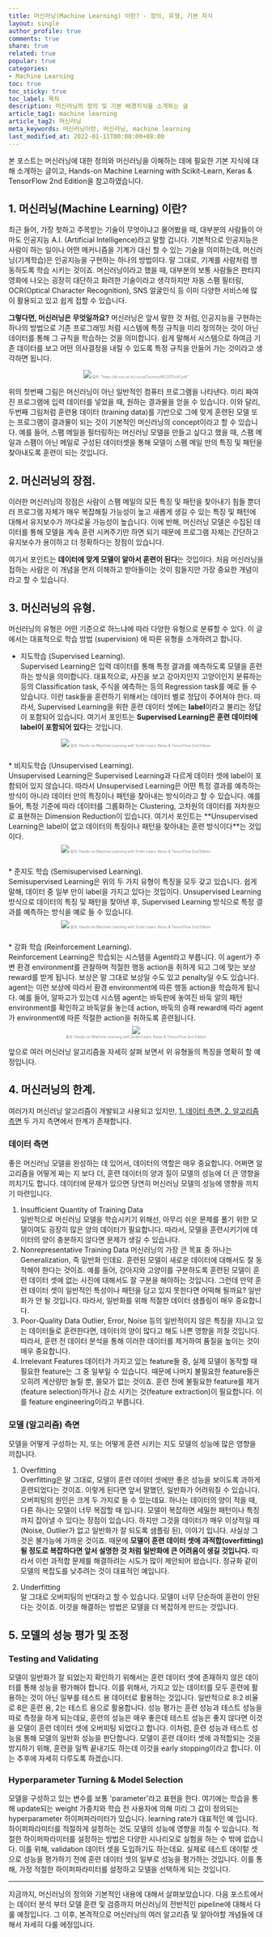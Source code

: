 ```yaml
---
title: 머신러닝(Machine Learning) 이란? - 정의, 유형, 기본 지식
layout: single
author_profile: true
comments: true
share: true
related: true
popular: true
categories:
- Machine Learning
toc: true
toc_sticky: true
toc_label: 목차
description: 머신러닝의 정의 및 기본 배경지식을 소개하는 글
article_tag1: machine learning
article_tag2: 머신러닝
meta_keywords: 머신러닝이란, 머신러닝, machine learning
last_modified_at: 2022-01-11T00:00:00+08:00
---
```

본 포스트는 머신러닝에 대한 정의와 머신러닝을 이해하는 데에 필요한 기본 지식에 대해 소개하는 글이고,
Hands-on Machine Learning with Scikit-Learn, Keras & TensorFlow 2nd Edition을 참고하였습니다.

## 1. 머신러닝(Machine Learning) 이란?

 최근 들어, 가장 핫하고 주목받는 기술이 무엇이냐고 물어봤을 때, 대부분의 사람들이 아마도 인공지능 A.I. (Artificial Intelligence)라고 말할 겁니다.
기본적으로 인공지능은 사람이 하는 일이나 어떤 메커니즘을 기계가 대신 할 수 있는 기술을 의미하는데, 머신러닝(기계학습)은 인공지능을 구현하는 하나의 방법이다. 말 그대로, 기계를 사람처럼 행동하도록 학습 시키는 것이죠.
머신러닝이라고 했을 때, 대부분의 보통 사람들은 판타지 영화에 나오는 굉장히 대단하고 화려한 기술이라고 생각하지만 자동 스팸 필터링, OCR(Optical Character Recognition), SNS 얼굴인식 등 이미 다양한 서비스에 많이 활용되고 있고 쉽게 접할 수 있습니다.


**그렇다면, 머신러닝은 무엇일까요?** 머신러닝은 앞서 말한 것 처럼, 인공지능을 구현하는 하나의 방법으로 기존 프로그래밍 처럼 시스템에 특정 규칙을 미리 정의하는 것이 아닌 데이터를 통해 그 규칙을 학습하는 것을 의미합니다. 쉽게 말해서 시스템으로 하여금 기존 데이터를 보고 어떤 의사결정을 내릴 수 있도록 특정 규칙을 만들어 가는 것이라고 생각하면 됩니다.

<p align="center" style="color:gray; font-size:0.5em">
  <img src="{{ site.url }}{{ site.baseurl }}/assets/images/ml/22.01.07/ml-intro1.png" style="padding: 0;margin:0;">
  출처: "https://bi.snu.ac.kr/~scai/Courses/ML2017/ch1.pdf"
</p>

위의 첫번째 그림은 머신러닝이 아닌 일반적인 컴퓨터 프로그램을 나타낸다. 미리 짜여진 프로그램에 입력 데이터를 넣었을 때, 원하는 결과물을 얻을 수 있습니다. 이와 달리, 두번째 그림처럼 훈련용 데이터 (training data)를 기반으로 그에 맞게 훈련된 모델 또는 프로그램이 결과물이 되는 것이 기본적인 머신러닝의 concept이라고 할 수 있습니다.
예를 들어, 스팸 메일을 필터링하는 머신러닝 모델을 만들고 싶다고 했을 때, 스팸 메일과 스팸이 아닌 메일로 구성된 데이터셋을 통해 모델이 스팸 메일 만의 특징 및 패턴을 찾아내도록 훈련이 되는 것입니다. 

## 2. 머신러닝의 장점.

이러한 머신러닝의 장점은 사람이 스팸 메일의 모든 특징 및 패턴을 찾아내기 힘들 뿐더러 프로그램 자체가 매우 복잡해질 가능성이 높고 새롭게 생길 수 있는 특징 및 패턴에 대해서 유지보수가 까다로울 가능성이 높습니다. 이에 반해, 머신러닝 모델은 수집된 데이터를 통해 모델을 계속 훈련 시켜주기만 하면 되기 때문에 프로그램 자체는 간단하고 유지보수가 용이하고 더 정확하다는 장점이 있습니다. 

여기서 포인트는 **데이터에 맞게 모델이 알아서 훈련이 된다**는 것입이다. 처음 머신러닝을 접하는 사람은 이 개념을 먼저 이해하고 받아들이는 것이 힘들지만 가장 중요한 개념이라고 할 수 있습니다.

## 3. 머신러닝의 유형.

머신러닝의 유형은 어떤 기준으로 하느냐에 따라 다양한 유형으로 분류할 수 있다. 이 글에서는 대표적으로 학습 방법 (supervision) 에 따른 유형을 소개하려고 합니다.

  * 지도학습 (Supervised Learning).<br>
  Supervised Learning은 입력 데이터를 통해 특정 결과를 예측하도록 모델을 훈련하는 방식을 의미합니다. 대표적으로, 사진을 보고 강아지인지 고양이인지 분류하는 등의 Classification task, 주식을 예측하는 등의 Regression task를 예로 들 수 있습니다. 이런 task들을 훈련하기 위해서는 데이터 별로 정답이 주어져야 한다. 따라서, Supervised Learning을 위한 훈련 데이터 셋에는 **label**이라고 불리는 정답이 포함되어 있습니다. 여기서 포인트는 **Supervised Learning은 훈련 데이터에 label이 포함되어 있다**는 것입니다.
  
  <p align="center" style="color:gray; font-size:0.5em">
  <img src="{{ site.url }}{{ site.baseurl }}/assets/images/ml/22.01.07/ml-intro2.png" style="padding: 0;margin:0;">
  출처: Hands-on Machine Learning with Scikit-Learn, Keras & TensorFlow 2nd Edition
  </p>

  <br>
  * 비지도학습 (Unsupervised Learning).<br>
  Unsupervised Learning은 Supervised Learning과 다르게 데이터 셋에 label이 포함되어 있지 않습니다. 따라서 Unsupervised Learning은 어떤 특정 결과를 예측하는 방식이 아니라 데이터 만의 특징이나 패턴을 찾아내는 방식이라고 할 수 있습니다. 예를 들어, 특정 기준에 따라 데이터를 그룹화하는 Clustering, 고차원의 데이터를 저차원으로 표현하는 Dimension Reduction이 있습니다. 여기서 포인트는 **Unsupervised Learning은 label이 없고 데이터의 특징이나 패턴을 찾아내는 훈련 방식이다**는 것입이다.
  <p align="center" style="color:gray; font-size:0.5em">
  <img src="{{ site.url }}{{ site.baseurl }}/assets/images/ml/22.01.07/ml-intro3.png" style="padding: 0;margin:0;">
  출처: Hands-on Machine Learning with Scikit-Learn, Keras & TensorFlow 2nd Edition
  </p>

  <br>
  * 준지도 학습 (Semisupervised Learning).<br>
  Semisupervised Learning은 위의 두 가지 유형이 특징을 모두 갖고 있습니다. 쉽게 말해, 데이터 중 일부 만이 label을 가지고 있다는 것입이다. Unsupervised Learning 방식으로 데이터의 특징 및 패턴을 찾아낸 후, Supervised Learning 방식으로 특정 결과를 예측하는 방식을 예로 들 수 있습니다.
  <p align="center" style="color:gray; font-size:0.5em">
  <img src="{{ site.url }}{{ site.baseurl }}/assets/images/ml/22.01.07/ml-intro4.png" style="padding: 0;margin:0;">
  출처: Hands-on Machine Learning with Scikit-Learn, Keras & TensorFlow 2nd Edition
  </p>

  <br>
  *  강화 학습 (Reinforcement Learning).<br>
  Reinforcement Learning은 학습되는 시스템을 Agent라고 부릅니다. 이 agent가 주변 환경 environment를 관찰하며 적절한 행동 action을 취하게 되고 그에 맞는 보상 reward를 받게 됩니다. 보상은 말 그대로 보상일 수도 있고 penalty일 수도 있습니다. agent는 이런 보상에 따라서 환경 environment에 따른 행동 action을 학습하게 됩니다. 예를 들어, 알파고가 있는데 시스템 agent는 바둑판에 놓여진 바둑 알의 패턴 environment를 확인하고 바둑알을 놓는데 action, 바둑의 승패 reward에 따라 agent가 environment에 따른 적절한 action을 취하도록 훈련됩니다.
  <p align="center" style="color:gray; font-size:0.5em">
  <img src="{{ site.url }}{{ site.baseurl }}/assets/images/ml/22.01.07/ml-intro5.png" style="padding:0;margin:0;"><br>
          출처: Hands-on Machine Learning with Scikit-Learn, Keras & TensorFlow 2nd Edition
  </p>

  앞으로 여러 머신러닝 알고리즘을 자세히 살펴 보면서 위 유형들의 특징을 명확히 할 예정입니다.


## 4. 머신러닝의 한계.

여러가지 머신러닝 알고리즘이 개발되고 사용되고 있지만, <u>1. 데이터 측면, 2. 알고리즘 측면</u> 두 가지 측면에서 한계가 존재합니다. 

### 데이터 측면

좋은 머신러닝 모델을 완성하는 데 있어서, 데이터의 역할은 매우 중요합니다. 어쩌면 알고리즘을 어떻게 짜는 지 보다 더, 훈련 데이터의 양과 질이 모델의 성능에 더 큰 영향을 끼치기도 합니다. 데이터에 문제가 있으면 당연히 머신러닝 모델의 성능에 영향을 끼치기 마련입니다.

1. Insufficient Quantity of Training Data<br>
  일반적으로 머신러닝 모델을 학습시키기 위해선, 아무리 쉬운 문제를 풀기 위한 모델이여도 굉장히 많은 양의 데이터가 필요합니다. 따라서, 모델을 훈련시키기에 데이터의 양이 충분하지 않다면 문제가 생길 수 있습니다.
2. Nonrepresentative Training Data
  머신러닝의 가장 큰 목표 중 하나는 Generalization, 즉 일반화 인데요. 훈련된 모델이 새로운 데이터에 대해서도 잘 동작해야 한다는 것이죠. 예를 들어, 강아지와 고양이를 구분하도록 훈련된 모델이 훈련 데이터 셋에 없는 사진에 대해서도 잘 구분을 해야하는 것입니다. 그런데 만약 훈련 데이터 셋이 일반적인 특성이나 패턴을 담고 있지 못한다면 어떡해 될까요? 일반화가 안 될 것입니다. 따라서, 일반화를 위해 적절한 데이터 샘플링이 매우 중요합니다.
3. Poor-Quality Data
  Outlier, Error, Noise 등의 일반적이지 않은 특징을 지니고 있는 데이터들로 훈련한다면, 데이터의 양이 많다고 해도 나쁜 영향을 끼칠 것입니다. 따라서, 훈련 전 데이터 분석을 통해 이러한 데이터를 제거하여 품질을 높이는 것이 매우 중요합니다.
4. Irrelevant Features
  데이터가 가지고 있는 feature들 중, 실제 모델이 동작할 때 필요한 feature는 그 중 일부일 수 있습니다. 때문에 나머지 불필요한 feature들은 오히려 계산량만 늘릴 뿐, 쓸모가 없는 것이죠. 훈련 전에 불필요한 feature를 제거(feature selection)하거나 감소 시키는 것(feature extraction)이 필요합니다. 이를 feature engineering이라고 부릅니다.

### 모델 (알고리즘) 측면

모델을 어떻게 구성하는 지, 또는 어떻게 훈련 시키는 지도 모델의 성능에 많은 영향을 끼칩니다.

1. Overfitting<br>
  Overfitting은 말 그대로, 모델이 훈련 데이터 셋에만 좋은 성능을 보이도록 과하게 훈련되었다는 것이죠. 이렇게 된다면 앞서 말했던, 일반화가 어려워질 수 있습니다. 오버피팅의 원인은 크게 두 가지로 들 수 있는데요. 하나는 데이터의 양이 적을 때, 다른 하나는 모델이 너무 복잡할 때 입니다. 모델이 복잡하면 세밀한 패턴이나 특징까지 잡아낼 수 있다는 장점이 있습니다. 하지만 그것을 데이터가 매우 이상적일 때(Noise, Outlier가 없고 일반화가 잘 되도록 샘플링 된), 이야기 입니다. 사실상 그것은 불가능에 가까운 것이죠. 때문에 **모델이 훈련 데이터 셋에 과적합(overfitting) 될 정도로 복잡하다면 앞서 설명한 것 처럼 일반화에 큰 어려움이 생길 것입니다.** 따라서 이런 과적합 문제를 해결하려는 시도가 많이 제안되어 왔습니다. 정규화 같이 모델의 복잡도를 낮추려는 것이 대표적인 예입니다. 

2. Underfitting<br>
  말 그대로 오버피팅의 반대라고 할 수 있습니다. 모델이 너무 단순하여 훈련이 안된다는 것이죠. 이것을 해결하는 방법은 모델을 더 복잡하게 만드는 것입니다. 

## 5. 모델의 성능 평가 및 조정

### Testing and Validating

모델이 일반화가 잘 되었는지 확인하기 위해서는 훈련 데이터 셋에 존재하지 않은 데이터를 통해 성능을 평가해야 합니다. 이를 위해서, 가지고 있는 데이터를 모두 훈련에 활용하는 것이 아닌 일부를 테스트 용 데이터로 활용하는 것입니다. 일반적으로 8:2 비율로 8은 훈련 용, 2는 테스트 용으로 활용합니다. 성능 평가는 훈련 성능과 테스트 성능을 따로 측정을 하게 되는데요, 훈련의 성능은 매우 좋은데 테스트 성능은 좋지 않다면 이것을 모델이 훈련 데이터 셋에 오버피팅 되었다고 합니다. 이처럼, 훈련 성능과 테스트 성능을 통해 모델의 일반화 성능을 판단합니다. 모델이 훈련 데이터 셋에 과적합되는 것을 방지하기 위해, 훈련을 일찍 끝내기도 하는데 이것을 early stopping이라고 합니다. 이는 추후에 자세히 다루도록 하겠습니다. 

### Hyperparameter Turning & Model Selection

모델을 구성하고 있는 변수를 보통 'parameter'라고 표현을 한다. 여기에는 학습을 통해 update되는 weight 가중치와 학습 전 사용자에 의해 미리 그 값이 정의되는 hyperparameter 하이퍼파라미터가 있습니다. learning rate가 대표적인 예 입니다. 하이퍼파라미터를 적절하게 설정하는 것도 모델의 성능에 영향을 끼칠 수 있습니다. 적절한 하이퍼파라미터를 설정하는 방법은 다양한 시나리오로 실험을 하는 수 밖에 없습니다. 이를 위해, validation 데이터 셋을 도입하기도 하는데요. 실제로 테스트 데이텉 셋으로 성능을 평가하기 전에 훈련 데이터 셋의 일부로 성능을 평가하는 것입니다. 이를 통해, 가정 적절한 하이퍼파라미터를 설정하고 모델을 선택하게 되는 것입니다.

---

지금까지, 머신러닝의 정의와 기본적인 내용에 대해서 살펴보았습니다. 다음 포스트에서는 데이터 분석 부터 모델 훈련 및 검증까지 머신러닝의 전반적인 pipeline에 대해서 다룰 예정입니다. 그 이후, 본격적으로 머신러닝의 여러 알고리즘 및 알아야할 개념들에 대해서 자세히 다룰 에정입니다.